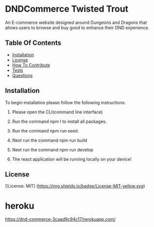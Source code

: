 # DNDCommerce Twisted Trout
An E-commerce website designed around Dungeons and Dragons that allows users to browse and buy good to enhance their DND experience.

## Table Of Contents
- [Installation](#installation)
- [License](#license)
- [How To Contribute](#how-to-contribute)
- [Tests](#tests)
- [Questions](#questions)

## Installation
To begin installation please follow the following instructions:

1. Please open the CLI(command line interface)

2. Run the command npm I to install all packages.

3. Run the command npm run seed.

4. Next run the command npm run build

5. Next run the command npm run develop

6. The react application will be running locally on your device!

## License
![License: MIT]
(https://img.shields.io/badge/License-MIT-yellow.svg)



# heroku
https://dnd-commerce-3caad9c94c17.herokuapp.com/
